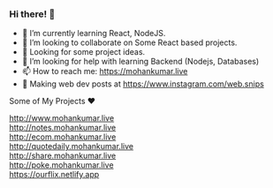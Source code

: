 ### Hi there! 👋

- 🌱 I’m currently learning React, NodeJS.
- 👯 I’m looking to collaborate on Some React based projects.
- 🧠 Looking for some project ideas.
- 🤔 I’m looking for help with learning Backend (Nodejs, Databases)
- 📫 How to reach me: https://mohankumar.live
- 📓 Making web dev posts at https://www.instagram.com/web.snips

Some of My Projects ❤

http://www.mohankumar.live <br />
http://notes.mohankumar.live <br />
http://ecom.mohankumar.live <br />
http://quotedaily.mohankumar.live <br />
http://share.mohankumar.live <br />
http://poke.mohankumar.live <br />
https://ourflix.netlify.app
